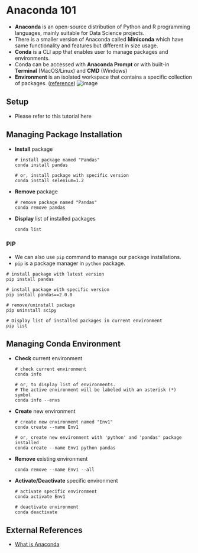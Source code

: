 # Anaconda 101

- **Anaconda** is an open-source distribution of Python and R programming languages, mainly suitable for Data Science projects.
- There is a smaller version of Anaconda called **Miniconda** which have same functionality and features but different in size usage.
- **Conda** is a CLI app that enables user to manage packages and environments.
- Conda can be accessed with **Anaconda Prompt** or with built-in **Terminal** (MacOS/Linux) and **CMD** (Windows)
- **Environment** is an isolated workspace that contains a specific collection of packages. ([reference](https://carpentries-incubator.github.io/introduction-to-conda-for-data-scientists/02-working-with-environments/index.html#what-is-a-conda-environment))
  ![image](https://github.com/user-attachments/assets/17222b6b-68d2-4a8a-a940-cbbcc11bf8ad)

## Setup
- Please refer to this tutorial here

## Managing Package Installation
- **Install** package
  ```shell
  # install package named "Pandas"
  conda install pandas

  # or, install package with specific version
  conda install selenium=1.2
  ```
- **Remove** package
  ```shell
  # remove package named "Pandas"
  conda remove pandas
  ```
- **Display** list of installed packages
  ```shell
  conda list
  ```

### PIP
- We can also use `pip` command to manage our package installations.
- `pip` is a package manager in `python` package.

```shell
# install package with latest version
pip install pandas

# install package with specific version
pip install pandas==2.0.0

# remove/uninstall package
pip uninstall scipy

# Display list of installed packages in current environment
pip list
```

## Managing Conda Environment
- **Check** current environment
  ```shell
  # check current environment
  conda info

  # or, to display list of environments. 
  # The active environment will be labeled with an asterisk (*) symbol
  conda info --envs
  ```
- **Create** new environment
  ```shell
  # create new environment named "Env1"
  conda create --name Env1

  # or, create new environment with 'python' and 'pandas' package installed
  conda create --name Env1 python pandas
  ```
- **Remove** existing environment
  ```shell
  conda remove --name Env1 --all
  ```
- **Activate/Deactivate** specific environment
  ```shell
  # activate specific environment
  conda activate Env1

  # deactivate environment
  conda deactivate
  ```
## External References
- [What is Anaconda](https://youtu.be/iaNEQglCF-I?feature=shared)
